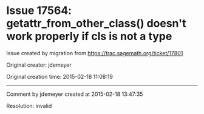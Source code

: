 # Issue 17564: getattr_from_other_class() doesn't work properly if cls is not a type

Issue created by migration from https://trac.sagemath.org/ticket/17801

Original creator: jdemeyer

Original creation time: 2015-02-18 11:08:19




---

Comment by jdemeyer created at 2015-02-18 13:47:35

Resolution: invalid
